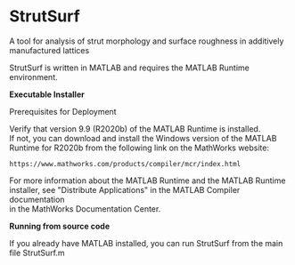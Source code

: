 # StrutSurf
A tool for analysis of strut morphology and surface roughness in additively manufactured lattices

StrutSurf is written in MATLAB and requires the MATLAB Runtime environment.

**Executable Installer**

Prerequisites for Deployment 

Verify that version 9.9 (R2020b) of the MATLAB Runtime is installed.   
If not, you can download and install the Windows version of the MATLAB Runtime for R2020b 
from the following link on the MathWorks website:

    https://www.mathworks.com/products/compiler/mcr/index.html
   
For more information about the MATLAB Runtime and the MATLAB Runtime installer, see 
"Distribute Applications" in the MATLAB Compiler documentation  
in the MathWorks Documentation Center.


**Running from source code**

If you already have MATLAB installed, you can run StrutSurf from the main file StrutSurf.m
